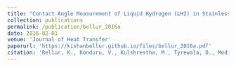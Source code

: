 ```yaml
---
title: "Contact Angle Measurement of Liquid Hydrogen (LH2) in Stainless Steel and Aluminum Cells"
collection: publications
permalink: /publication/bellur_2016a
date: 2016-02-01
venue: 'Journal of Heat Transfer'
paperurl: 'https://kishanbellur.github.io/files/bellur_2016a.pdf'
citation: 'Bellur, K., Konduru, V., Kulshrestha, M., Tyrewala, D., Medici, E., Allen, J.S., Choi, C.K., Hussey, D.S., Jacobson, D.C., Leão, J.B. and McQuillen, J., Hermanson, J., and Tamilarasan, A., 2016. Contact angle measurement of liquid hydrogen (LH2) in stainless steel and aluminum cells. Journal of Heat Transfer, 138(2).'
---
```



